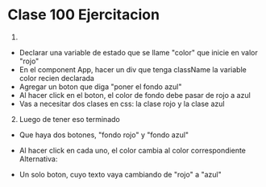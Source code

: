 # Clase 100 Ejercitacion

1)
- Declarar una variable de estado que se llame "color" que inicie en valor "rojo"
- En el component App, hacer un div que tenga className la variable color recien declarada
- Agregar un boton que diga "poner el fondo azul"
- Al hacer click en el boton, el color de fondo debe pasar de rojo a azul
- Vas a necesitar dos clases en css: la clase rojo y la clase azul

2) Luego de tener eso terminado
- Que haya dos botones, "fondo rojo" y "fondo azul"
- Al hacer click en cada uno, el color cambia al color correspondiente
Alternativa:

- Un solo boton, cuyo texto vaya cambiando de "rojo" a "azul"